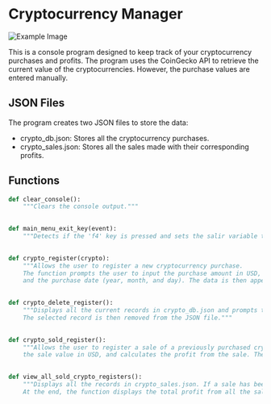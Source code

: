 
#          Cryptocurrency Manager         #


![Example Image](images/crypto_manager_image.png)

This is a console program designed to keep track of your cryptocurrency purchases and profits. The program uses the CoinGecko API to retrieve the current value of the cryptocurrencies. However, the purchase values are entered manually.

## JSON Files
The program creates two JSON files to store the data:
- crypto_db.json: Stores all the cryptocurrency purchases.
- crypto_sales.json: Stores all the sales made with their corresponding profits.

## Functions

```python
def clear_console():
    """Clears the console output."""
    

def main_menu_exit_key(event):
    """Detects if the 'f4' key is pressed and sets the salir variable to True, which will exit the program."""
    

def crypto_register(crypto):
    """Allows the user to register a new cryptocurrency purchase. 
    The function prompts the user to input the purchase amount in USD, purchase amount in the cryptocurrency, 
    and the purchase date (year, month, and day). The data is then appended to the crypto_db.json file."""
    

def crypto_delete_register():
    """Displays all the current records in crypto_db.json and prompts the user to input the ID of the record they wish to delete. 
    The selected record is then removed from the JSON file."""
    

def crypto_sold_register():
    """Allows the user to register a sale of a previously purchased cryptocurrency. The function prompts the user to input the ID of the cryptocurrency that was sold, 
    the sale value in USD, and calculates the profit from the sale. The record is then removed from crypto_db.json and added to crypto_sales.json."""
    

def view_all_sold_crypto_registers():
    """Displays all the records in crypto_sales.json. If a sale has been made, the profit from the sale is displayed. 
    At the end, the function displays the total profit from all the sales in the file."""
    
